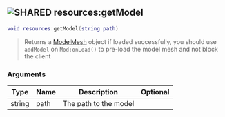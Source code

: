 ## ![](images/shared.png "SHARED") resources:getModel

```lua
void resources:getModel(string path)
```

> Returns a [ModelMesh](modelMesh) object if loaded successfully, you should use `addModel` on `Mod:onLoad()` to pre-load the model mesh and not block the client

### Arguments

| Type   | Name | Description           | Optional |
| ------ | ---- | --------------------- | -------: |
| string | path | The path to the model |          |
